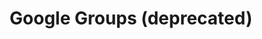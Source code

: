 ---
title: Google Groups (deprecated)
icon: fa-brands fa-google
parent: support
order: 3

external_link: https://github.com/jsxgraph 
---